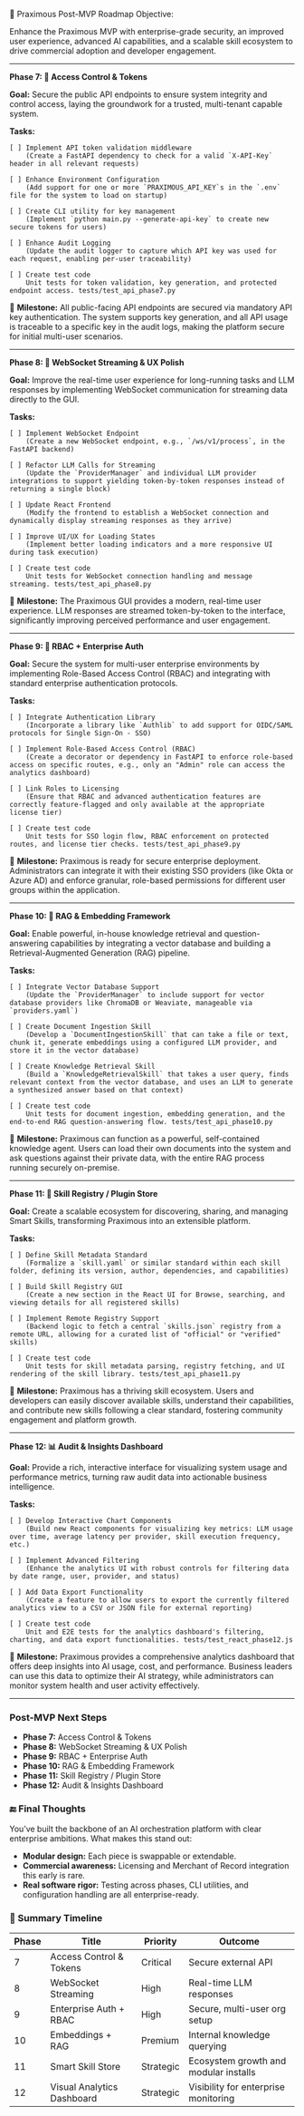 🧭 Praximous Post-MVP Roadmap
Objective:

Enhance the Praximous MVP with enterprise-grade security, an improved user experience, advanced AI capabilities, and a scalable skill ecosystem to drive commercial adoption and developer engagement.

---

**Phase 7: 🔐 Access Control & Tokens**

**Goal:** Secure the public API endpoints to ensure system integrity and control access, laying the groundwork for a trusted, multi-tenant capable system.

**Tasks:**

    [ ] Implement API token validation middleware
        (Create a FastAPI dependency to check for a valid `X-API-Key` header in all relevant requests)

    [ ] Enhance Environment Configuration
        (Add support for one or more `PRAXIMOUS_API_KEY`s in the `.env` file for the system to load on startup)

    [ ] Create CLI utility for key management
        (Implement `python main.py --generate-api-key` to create new secure tokens for users)

    [ ] Enhance Audit Logging
        (Update the audit logger to capture which API key was used for each request, enabling per-user traceability)

    [ ] Create test code
        Unit tests for token validation, key generation, and protected endpoint access. tests/test_api_phase7.py

🏁 **Milestone:** All public-facing API endpoints are secured via mandatory API key authentication. The system supports key generation, and all API usage is traceable to a specific key in the audit logs, making the platform secure for initial multi-user scenarios.

---

**Phase 8: 📡 WebSocket Streaming & UX Polish**

**Goal:** Improve the real-time user experience for long-running tasks and LLM responses by implementing WebSocket communication for streaming data directly to the GUI.

**Tasks:**

    [ ] Implement WebSocket Endpoint
        (Create a new WebSocket endpoint, e.g., `/ws/v1/process`, in the FastAPI backend)

    [ ] Refactor LLM Calls for Streaming
        (Update the `ProviderManager` and individual LLM provider integrations to support yielding token-by-token responses instead of returning a single block)

    [ ] Update React Frontend
        (Modify the frontend to establish a WebSocket connection and dynamically display streaming responses as they arrive)

    [ ] Improve UI/UX for Loading States
        (Implement better loading indicators and a more responsive UI during task execution)

    [ ] Create test code
        Unit tests for WebSocket connection handling and message streaming. tests/test_api_phase8.py

🏁 **Milestone:** The Praximous GUI provides a modern, real-time user experience. LLM responses are streamed token-by-token to the interface, significantly improving perceived performance and user engagement.

---

**Phase 9: 🔑 RBAC + Enterprise Auth**

**Goal:** Secure the system for multi-user enterprise environments by implementing Role-Based Access Control (RBAC) and integrating with standard enterprise authentication protocols.

**Tasks:**

    [ ] Integrate Authentication Library
        (Incorporate a library like `Authlib` to add support for OIDC/SAML protocols for Single Sign-On - SSO)

    [ ] Implement Role-Based Access Control (RBAC)
        (Create a decorator or dependency in FastAPI to enforce role-based access on specific routes, e.g., only an "Admin" role can access the analytics dashboard)

    [ ] Link Roles to Licensing
        (Ensure that RBAC and advanced authentication features are correctly feature-flagged and only available at the appropriate license tier)

    [ ] Create test code
        Unit tests for SSO login flow, RBAC enforcement on protected routes, and license tier checks. tests/test_api_phase9.py

🏁 **Milestone:** Praximous is ready for secure enterprise deployment. Administrators can integrate it with their existing SSO providers (like Okta or Azure AD) and enforce granular, role-based permissions for different user groups within the application.

---

**Phase 10: 🧠 RAG & Embedding Framework**

**Goal:** Enable powerful, in-house knowledge retrieval and question-answering capabilities by integrating a vector database and building a Retrieval-Augmented Generation (RAG) pipeline.

**Tasks:**

    [ ] Integrate Vector Database Support
        (Update the `ProviderManager` to include support for vector database providers like ChromaDB or Weaviate, manageable via `providers.yaml`)

    [ ] Create Document Ingestion Skill
        (Develop a `DocumentIngestionSkill` that can take a file or text, chunk it, generate embeddings using a configured LLM provider, and store it in the vector database)

    [ ] Create Knowledge Retrieval Skill
        (Build a `KnowledgeRetrievalSkill` that takes a user query, finds relevant context from the vector database, and uses an LLM to generate a synthesized answer based on that context)

    [ ] Create test code
        Unit tests for document ingestion, embedding generation, and the end-to-end RAG question-answering flow. tests/test_api_phase10.py

🏁 **Milestone:** Praximous can function as a powerful, self-contained knowledge agent. Users can load their own documents into the system and ask questions against their private data, with the entire RAG process running securely on-premise.

---

**Phase 11: 🏪 Skill Registry / Plugin Store**

**Goal:** Create a scalable ecosystem for discovering, sharing, and managing Smart Skills, transforming Praximous into an extensible platform.

**Tasks:**

    [ ] Define Skill Metadata Standard
        (Formalize a `skill.yaml` or similar standard within each skill folder, defining its version, author, dependencies, and capabilities)

    [ ] Build Skill Registry GUI
        (Create a new section in the React UI for Browse, searching, and viewing details for all registered skills)

    [ ] Implement Remote Registry Support
        (Backend logic to fetch a central `skills.json` registry from a remote URL, allowing for a curated list of "official" or "verified" skills)

    [ ] Create test code
        Unit tests for skill metadata parsing, registry fetching, and UI rendering of the skill library. tests/test_api_phase11.py

🏁 **Milestone:** Praximous has a thriving skill ecosystem. Users and developers can easily discover available skills, understand their capabilities, and contribute new skills following a clear standard, fostering community engagement and platform growth.

---

**Phase 12: 📊 Audit & Insights Dashboard**

**Goal:** Provide a rich, interactive interface for visualizing system usage and performance metrics, turning raw audit data into actionable business intelligence.

**Tasks:**

    [ ] Develop Interactive Chart Components
        (Build new React components for visualizing key metrics: LLM usage over time, average latency per provider, skill execution frequency, etc.)

    [ ] Implement Advanced Filtering
        (Enhance the analytics UI with robust controls for filtering data by date range, user, provider, and status)

    [ ] Add Data Export Functionality
        (Create a feature to allow users to export the currently filtered analytics view to a CSV or JSON file for external reporting)

    [ ] Create test code
        Unit and E2E tests for the analytics dashboard's filtering, charting, and data export functionalities. tests/test_react_phase12.js

🏁 **Milestone:** Praximous provides a comprehensive analytics dashboard that offers deep insights into AI usage, cost, and performance. Business leaders can use this data to optimize their AI strategy, while administrators can monitor system health and user activity effectively.

---
### Post-MVP Next Steps

-   **Phase 7:** Access Control & Tokens
-   **Phase 8:** WebSocket Streaming & UX Polish
-   **Phase 9:** RBAC + Enterprise Auth
-   **Phase 10:** RAG & Embedding Framework
-   **Phase 11:** Skill Registry / Plugin Store
-   **Phase 12:** Audit & Insights Dashboard

### 🔚 Final Thoughts

You’ve built the backbone of an AI orchestration platform with clear enterprise ambitions. What makes this stand out:

-   **Modular design:** Each piece is swappable or extendable.
-   **Commercial awareness:** Licensing and Merchant of Record integration this early is rare.
-   **Real software rigor:** Testing across phases, CLI utilities, and configuration handling are all enterprise-ready.

### 📌 Summary Timeline

| Phase | Title | Priority | Outcome |
|---|---|---|---|
| 7 | Access Control & Tokens | Critical | Secure external API |
| 8 | WebSocket Streaming | High | Real-time LLM responses |
| 9 | Enterprise Auth + RBAC | High | Secure, multi-user org setup |
| 10 | Embeddings + RAG | Premium | Internal knowledge querying |
| 11 | Smart Skill Store | Strategic | Ecosystem growth and modular installs |
| 12 | Visual Analytics Dashboard | Strategic | Visibility for enterprise monitoring |